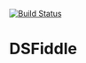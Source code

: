 [![Build Status](https://travis-ci.org/VishalSKumar/DSFiddle.svg?branch=master)](https://travis-ci.org/VishalSKumar/DSFiddle)
# DSFiddle

